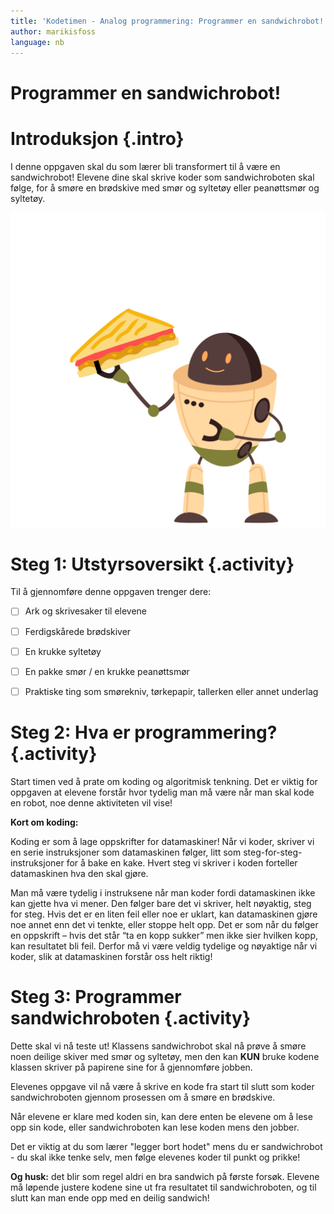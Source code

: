 ```yaml
---
title: 'Kodetimen - Analog programmering: Programmer en sandwichrobot! '
author: marikisfoss
language: nb
---
```


  # Programmer en sandwichrobot!  

 
#  Introduksjon {.intro}
  
I denne oppgaven skal du som lærer bli transformert til å være en sandwichrobot! Elevene dine skal skrive koder som sandwichroboten skal følge, for å smøre en brødskive med smør og syltetøy eller peanøttsmør og syltetøy. 

![Bildebeskrivelse](./sandwichrobot.png)


# Steg 1: Utstyrsoversikt {.activity}

Til å gjennomføre denne oppgaven trenger dere:


- [ ] Ark og skrivesaker til elevene


- [ ] Ferdigskårede brødskiver

- [ ] En krukke syltetøy

- [ ] En pakke smør / en krukke peanøttsmør

- [ ] Praktiske ting som smørekniv, tørkepapir, tallerken eller annet underlag



# Steg 2: Hva er programmering? {.activity}


Start timen ved å prate om koding og algoritmisk tenkning. Det er viktig for oppgaven at elevene forstår hvor tydelig man må være når man skal kode en robot, noe denne aktiviteten vil vise! 

**Kort om koding:**

Koding er som å lage oppskrifter for datamaskiner! Når vi koder, skriver vi en serie instruksjoner som datamaskinen følger, litt som steg-for-steg-instruksjoner for å bake en kake. Hvert steg vi skriver i koden forteller datamaskinen hva den skal gjøre.

Man må være tydelig i instruksene når man koder fordi datamaskinen ikke kan gjette hva vi mener. Den følger bare det vi skriver, helt nøyaktig, steg for steg. Hvis det er en liten feil eller noe er uklart, kan datamaskinen gjøre noe annet enn det vi tenkte, eller stoppe helt opp. Det er som når du følger en oppskrift – hvis det står “ta en kopp sukker” men ikke sier hvilken kopp, kan resultatet bli feil. Derfor må vi være veldig tydelige og nøyaktige når vi koder, slik at datamaskinen forstår oss helt riktig!


# Steg 3: Programmer sandwichroboten {.activity}

Dette skal vi nå teste ut! Klassens sandwichrobot skal nå prøve å smøre noen deilige skiver med smør og syltetøy, men den kan **KUN** bruke kodene klassen skriver på papirene sine for å gjennomføre jobben. 

Elevenes oppgave vil nå være å skrive en kode fra start til slutt som koder sandwichroboten gjennom prosessen om å smøre en brødskive. 

Når elevene er klare med koden sin, kan dere enten be elevene om å lese opp sin kode, eller sandwichroboten kan lese koden mens den jobber. 

Det er viktig at du som lærer "legger bort hodet" mens du er sandwichrobot - du skal ikke tenke selv, men følge elevenes koder til punkt og prikke! 



**Og husk:** det blir som regel aldri en bra sandwich på første forsøk. Elevene må løpende justere kodene sine ut fra resultatet til sandwichroboten, og til slutt kan man ende opp med en deilig sandwich! 
